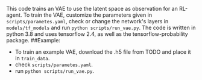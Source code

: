  This code trains an VAE to use the latent space as observation for an RL-agent.
 To train the VAE, customize the parameters given in ```scripts/parametes.yaml```, check or change the network's 
 layers in ```models/tf_models``` and run ```python scripts/run_vae.py```. The code is written in python 3.8 and uses 
 tensorflow 2.4, as well as the tensorflow-probability package.
 ##Example:
- To train an example VAE, download the .h5 file from TODO and place it in ```train_data```.
- check ```scripts/parametes.yaml```.
- run ```python scripts/run_vae.py```.
